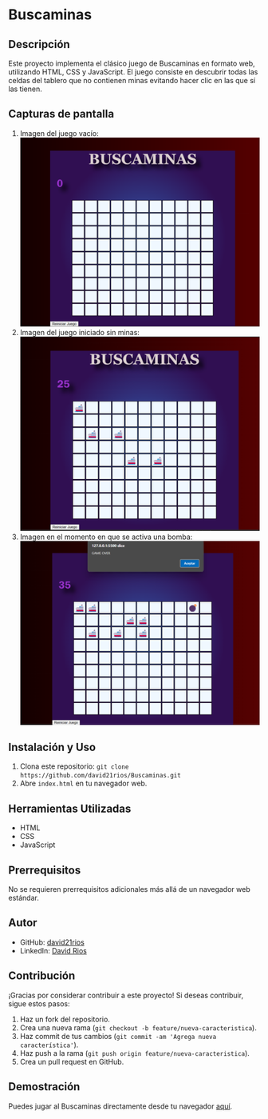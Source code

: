 # Buscaminas

## Descripción
Este proyecto implementa el clásico juego de Buscaminas en formato web, utilizando HTML, CSS y JavaScript. El juego consiste en descubrir todas las celdas del tablero que no contienen minas evitando hacer clic en las que sí las tienen.

## Capturas de pantalla
1. Imagen del juego vacío: ![Imagen 1](img/imagen1.png)
2. Imagen del juego iniciado sin minas: ![Imagen 2](img/imagen2.png)
3. Imagen en el momento en que se activa una bomba: ![Imagen 3](img/imagen3.png)

## Instalación y Uso
1. Clona este repositorio: `git clone https://github.com/david21rios/Buscaminas.git`
2. Abre `index.html` en tu navegador web.

## Herramientas Utilizadas
- HTML
- CSS
- JavaScript

## Prerrequisitos
No se requieren prerrequisitos adicionales más allá de un navegador web estándar.

## Autor
- GitHub: [david21rios](https://github.com/david21rios)
- LinkedIn: [David Rios](https://www.linkedin.com/in/davidriosl/)

## Contribución
¡Gracias por considerar contribuir a este proyecto! Si deseas contribuir, sigue estos pasos:
1. Haz un fork del repositorio.
2. Crea una nueva rama (`git checkout -b feature/nueva-caracteristica`).
3. Haz commit de tus cambios (`git commit -am 'Agrega nueva característica'`).
4. Haz push a la rama (`git push origin feature/nueva-caracteristica`).
5. Crea un pull request en GitHub.

## Demostración
Puedes jugar al Buscaminas directamente desde tu navegador [aquí](https://david21rios.github.io/Buscaminas/).
